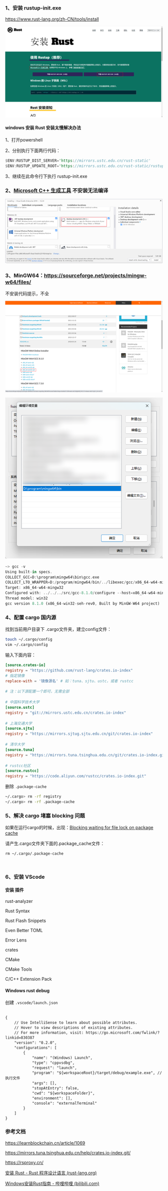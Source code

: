 ### 1、安装 rustup-init.exe

https://www.rust-lang.org/zh-CN/tools/install

![image-20230714104018199](assets/Windows%20%E5%AE%89%E8%A3%85%20Rust/image-20230714104018199.png)

#### windows 安装 Rust 安装太慢解决办法



1、打开powershell

2、分别执行下面两行代码：

```rust
$ENV:RUSTUP_DIST_SERVER='https://mirrors.ustc.edu.cn/rust-static'
$ENV:RUSTUP_UPDATE_ROOT='https://mirrors.ustc.edu.cn/rust-static/rustup'
```

3、继续在此命令行下执行 rustup-init.exe





### 2、[Microsoft C++ 生成工具](https://visualstudio.microsoft.com/zh-hans/visual-cpp-build-tools/) 不安装无法编译



![image-20230714104649977](assets/Windows%20%E5%AE%89%E8%A3%85%20Rust/image-20230714104649977.png)



### 3、MinGW64：https://sourceforge.net/projects/mingw-w64/files/ 

不安装代码提示，不全

![image-20230714104409591](assets/Windows%20%E5%AE%89%E8%A3%85%20Rust/image-20230714104409591.png)



![image-20230714104952300](assets/Windows%20%E5%AE%89%E8%A3%85%20Rust/image-20230714104952300.png)

```rust
~> gcc -v
Using built-in specs.
COLLECT_GCC=D:\program\mingw64\bin\gcc.exe
COLLECT_LTO_WRAPPER=D:/program/mingw64/bin/../libexec/gcc/x86_64-w64-mingw32/8.1.0/lto-wrapper.exe
Target: x86_64-w64-mingw32
Configured with: ../../../src/gcc-8.1.0/configure --host=x86_64-w64-mingw32 --build=x86_64-w64-mingw32 --target=x86_64-w64-mingw32 --prefix=/mingw64 --with-sysroot=/c/mingw810/x86_64-810-win32-seh-rt_v6-rev0/mingw64 --enable-shared --enable-static --disable-multilib --enable-languages=c,c++,fortran,lto --enable-libstdcxx-time=yes --enable-threads=win32 --enable-libgomp --enable-libatomic --enable-lto --enable-graphite --enable-checking=release --enable-fully-dynamic-string --enable-version-specific-runtime-libs --disable-libstdcxx-pch --disable-libstdcxx-debug --enable-bootstrap --disable-rpath --disable-win32-registry --disable-nls --disable-werror --disable-symvers --with-gnu-as --with-gnu-ld --with-arch=nocona --with-tune=core2 --with-libiconv --with-system-zlib --with-gmp=/c/mingw810/prerequisites/x86_64-w64-mingw32-static --with-mpfr=/c/mingw810/prerequisites/x86_64-w64-mingw32-static --with-mpc=/c/mingw810/prerequisites/x86_64-w64-mingw32-static --with-isl=/c/mingw810/prerequisites/x86_64-w64-mingw32-static --with-pkgversion='x86_64-win32-seh-rev0, Built by MinGW-W64 project' --with-bugurl=https://sourceforge.net/projects/mingw-w64 CFLAGS='-O2 -pipe -fno-ident -I/c/mingw810/x86_64-810-win32-seh-rt_v6-rev0/mingw64/opt/include -I/c/mingw810/prerequisites/x86_64-zlib-static/include -I/c/mingw810/prerequisites/x86_64-w64-mingw32-static/include' CXXFLAGS='-O2 -pipe -fno-ident -I/c/mingw810/x86_64-810-win32-seh-rt_v6-rev0/mingw64/opt/include -I/c/mingw810/prerequisites/x86_64-zlib-static/include -I/c/mingw810/prerequisites/x86_64-w64-mingw32-static/include' CPPFLAGS=' -I/c/mingw810/x86_64-810-win32-seh-rt_v6-rev0/mingw64/opt/include -I/c/mingw810/prerequisites/x86_64-zlib-static/include -I/c/mingw810/prerequisites/x86_64-w64-mingw32-static/include' LDFLAGS='-pipe -fno-ident -L/c/mingw810/x86_64-810-win32-seh-rt_v6-rev0/mingw64/opt/lib -L/c/mingw810/prerequisites/x86_64-zlib-static/lib -L/c/mingw810/prerequisites/x86_64-w64-mingw32-static/lib '
Thread model: win32
gcc version 8.1.0 (x86_64-win32-seh-rev0, Built by MinGW-W64 project)
```



### 4、配置 cargo 国内源

找到当前用户目录下 .cargo文件夹，建立config文件：

```bash
touch ~/.cargo/config
vim ~/.cargo/config
```

输入下面内容：

```toml
[source.crates-io]
registry = "https://github.com/rust-lang/crates.io-index"
# 指定镜像
replace-with = '镜像源名' # 如：tuna、sjtu、ustc，或者 rustcc

# 注：以下源配置一个即可，无需全部

# 中国科学技术大学
[source.ustc]
registry = "git://mirrors.ustc.edu.cn/crates.io-index"

# 上海交通大学
[source.sjtu]
registry = "https://mirrors.sjtug.sjtu.edu.cn/git/crates.io-index"

# 清华大学
[source.tuna]
registry = "https://mirrors.tuna.tsinghua.edu.cn/git/crates.io-index.git"

# rustcc社区
[source.rustcc]
registry = "https://code.aliyun.com/rustcc/crates.io-index.git"
```

删除 `.package-cache`

```sh
~/.cargo> rm -rf registry
~/.cargo> rm -rf .package-cache
```



### 5、解决 cargo 堵塞 blocking 问题

如果在运行cargo的时候，出现：<u>Blocking waiting for file lock on package
cache</u>

请产生.cargo文件夹下面的.package_cache文件：

```text
rm ~/.cargo/.package-cache
```

‍



### 6、安装 VScode

#### 安装 插件

rust-analyzer

Rust Syntax

Rust Flash Snippets

Even Better TOML

Error Lens

crates

CMake

CMake Tools

C/C++ Extension Pack



#### Windows rust debug

创建 `.vscode/launch.json`

```

{
    // Use IntelliSense to learn about possible attributes.
    // Hover to view descriptions of existing attributes.
    // For more information, visit: https://go.microsoft.com/fwlink/?linkid=830387
    "version": "0.2.0",
    "configurations": [
        {
            "name": "(Windows) Launch",
            "type": "cppvsdbg",
            "request": "launch",
            "program": "${workspaceRoot}/target/debug/example.exe",	// 执行文件
            "args": [],
            "stopAtEntry": false,
            "cwd": "${workspaceFolder}",
            "environment": [],
            "console": "externalTerminal"
        }
    ]
}
```



### 参考文档

https://learnblockchain.cn/article/1069

https://mirrors.tuna.tsinghua.edu.cn/help/crates.io-index.git/

https://rsproxy.cn/

[安装 Rust - Rust 程序设计语言 (rust-lang.org)](https://www.rust-lang.org/zh-CN/tools/install)

[Windows安装Rust指南 - 哔哩哔哩 (bilibili.com)](https://www.bilibili.com/read/cv17841257)
